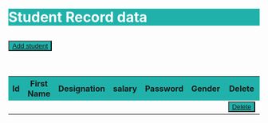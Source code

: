 <!DOCTYPE html>
<html>
<head>
 <title></title>

 <meta name="viewport" content="width=device-width, initial-scale=1">
  <link rel="stylesheet" href="https://maxcdn.bootstrapcdn.com/bootstrap/4.0.0/css/bootstrap.min.css">
  <script src="https://ajax.googleapis.com/ajax/libs/jquery/3.3.1/jquery.min.js"></script>
  <script src="https://cdnjs.cloudflare.com/ajax/libs/popper.js/1.12.9/umd/popper.min.js"></script>
  <script src="https://maxcdn.bootstrapcdn.com/bootstrap/4.0.0/js/bootstrap.min.js"></script>

 <link rel="stylesheet" type="text/css" href="http://ajax.aspnetcdn.com/ajax/jquery.dataTables/1.9.4/css/jquery.dataTables.css">
   <script type="text/javascript" charset="utf8" src="https://ajax.aspnetcdn.com/ajax/jquery.dataTables/1.9.4/jquery.dataTables.min.js"></script>

</head>
<body>

 <div class="container">   
 <div class="col-lg-12">
 <br><br>
 <h1 class="text-center" style="background-color:lightseagreen; color:white;"> Student Record data </h1>
 <h2><button class="btn" style="background-color:lightseagreen;" > <a href="insert.php" class="text-white"> Add student </a>  </button></h2>
 <br>
 <table  id="tabledata" class=" table  table-bordered">
 
 <tr class="text-white text-center" style="background-color:lightseagreen;">
 
 <th> Id </th>
 <th> First Name </th>
 <th> Designation </th>
 <th> salary </th>
 <th> Password </th>
 <th> Gender   </th>
 <th> Delete </th>
 <th> Update </th>

 </tr >

 <?php

$con=mysqli_connect("localhost","root","","stu_rec");
 $q = "SELECT * FROM `student` ORDER BY `id` ASC ";

 $query = mysqli_query($con,$q);

 while($res = mysqli_fetch_array($query)){
 ?>   
 <tr class="text-center">
 <td> <?php echo $res['id'];  ?> </td>
 <td> <?php echo $res['first_name'];  ?> </td>
 <td> <?php echo $res['last_name'];  ?> </td>
 <td> <?php echo $res['numberoremail'];  ?> </td>
 <td> <?php echo $res['password'];  ?> </td>
 <td> <?php echo $res['gender'];  ?> </td>
 <td> <button class="btn" style="background-color:lightseagreen;"> <a href="delete.php?id=<?php echo $res['id']; ?>" class="text-white"> Delete </a>  
 </button> </td>
 <td> <button class="btn" style="background-color:lightseagreen;"> <a href="update.php?id=<?php echo $res['id']; ?>" class="text-white"> Update </a>
 </button> </td>

 </tr> 

 <?php 
 } 
  ?> 
 
 </table>  

 </div>
 </div> 

 <script type="text/javascript">
 
 $(document).ready(function(){
 $('#tabledata').DataTable();
 }) 
 
 </script>

</body>
</html> 
